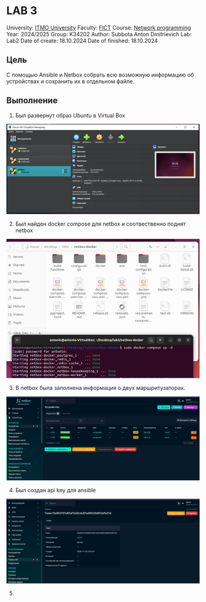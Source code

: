 # LAB 3
University: [ITMO University](https://itmo.ru/ru/)
Faculty: [FICT](https://fict.itmo.ru)
Course: [Network programming](https://github.com/itmo-ict-faculty/network-programming)
Year: 2024/2025
Group: K34202
Author: Subbota Anton Dmitrievich
Lab: Lab2
Date of create: 18.10.2024
Date of finished: 18.10.2024

## Цель 

С помощью Ansible и Netbox собрать всю возможную информацию об устройствах и сохранить их в отдельном файле.

## Выполнение

1. Был развернут образ Ubuntu в Virtual Box

![alt text](image.png)

2. Был найден docker compose для netbox и соотвественно поднят netbox

![alt text](image-1.png)

3. В netbox была заполнена информация о двух маршритузаторах.

![alt text](image-2.png)

4. Был создан api key для ansible

![alt text](image-3.png)

5. 

